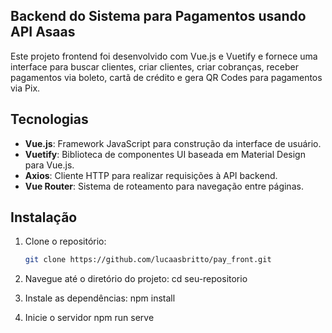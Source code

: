 ## Backend do Sistema para Pagamentos usando API Asaas
Este projeto frontend foi desenvolvido com Vue.js e Vuetify e fornece uma interface para buscar clientes, criar clientes, criar cobranças, receber pagamentos via boleto, cartã de crédito e gera QR Codes para pagamentos via Pix.

## Tecnologias

- **Vue.js**: Framework JavaScript para construção da interface de usuário.
- **Vuetify**: Biblioteca de componentes UI baseada em Material Design para Vue.js.
- **Axios**: Cliente HTTP para realizar requisições à API backend.
- **Vue Router**: Sistema de roteamento para navegação entre páginas.


## Instalação

1. Clone o repositório:
   ```bash
   git clone https://github.com/lucaasbritto/pay_front.git
    ```

2. Navegue até o diretório do projeto:
    cd seu-repositorio

3. Instale as dependências:
    npm install

4. Inicie o servidor
    npm run serve